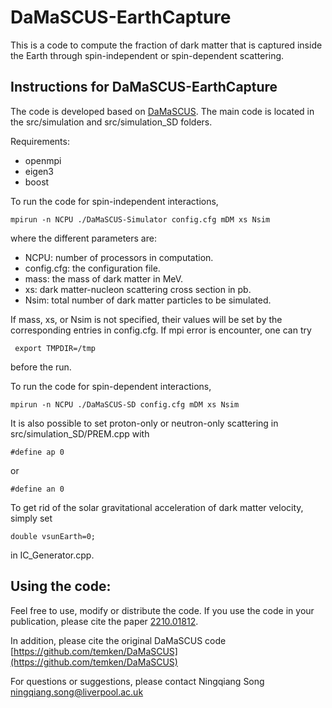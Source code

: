 # DaMaSCUS-EarthCapture

This is a code to compute the fraction of dark matter that is captured inside the Earth through spin-independent or spin-dependent scattering.

## Instructions for DaMaSCUS-EarthCapture

The code is developed based on [DaMaSCUS](https://github.com/temken/DaMaSCUS). The main code is located in the src/simulation and src/simulation_SD folders.

Requirements:
- openmpi
- eigen3
- boost

To run the code for spin-independent interactions,
```
mpirun -n NCPU ./DaMaSCUS-Simulator config.cfg mDM xs Nsim 
```
where the different parameters are:
- NCPU: number of processors in computation.
- config.cfg: the configuration file.
- mass: the mass of dark matter in MeV.
- xs: dark matter-nucleon scattering cross section in pb.
- Nsim: total number of dark matter particles to be simulated.

If mass, xs, or Nsim is not specified, their values will be set by the corresponding entries in config.cfg.
If mpi error is encounter, one can try
```
 export TMPDIR=/tmp 
 ```
 before the run.
 
 To run the code for spin-dependent interactions,
 ```
mpirun -n NCPU ./DaMaSCUS-SD config.cfg mDM xs Nsim 
```
It is also possible to set proton-only or neutron-only scattering in src/simulation_SD/PREM.cpp with
```
#define ap 0
```
or
```
#define an 0
```
To get rid of the solar gravitational acceleration of dark matter velocity, simply set 
```
double vsunEarth=0;
```
in IC_Generator.cpp.

## Using the code:

Feel free to use, modify or distribute the code. If you use the code in your publication, please cite the paper [2210.01812](https://arxiv.org/pdf/2210.01812.pdf).

In addition, please cite the original DaMaSCUS code [https://github.com/temken/DaMaSCUS](https://github.com/temken/DaMaSCUS)

For questions or suggestions, please contact Ningqiang Song [ningqiang.song@liverpool.ac.uk](ningqiang.song@liverpool.ac.uk)